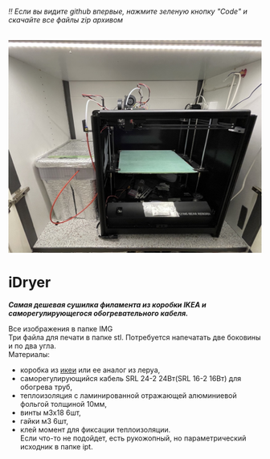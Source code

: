 ###### ‼️ Если вы видите github впервые, нажмите зеленую кнопку "Code" и скачайте все файлы zip архивом 

![BearTower img](https://github.com/pavluchenkor/iDryer/blob/master/img/016.jpeg)

# iDryer
***Самая дешевая сушилка филамента из коробки IKEA и саморегулирующегося обогревательного кабеля.***

Все изображения в папке IMG<br>
Три файла для печати в папке stl. Потребуется напечатать две боковины и по два угла.<br>
Материалы:
- коробка из [икеи](https://www.ikea.com/ru/ru/p/samla-samla-konteyner-s-kryshkoy-prozrachnyy-s59389131/) или ее аналог из леруа,
- саморегулирующийся кабель SRL 24-2 24Вт(SRL 16-2 16Вт) для обогрева труб,
- теплоизоляция с ламинированной отражающей алюминиевой фольгой толщиной 10мм,
- винты м3х18 6шт,
- гайки м3 6шт,
- клей момент для фиксации теплоизоляции.<br>
Если что-то не подойдет, есть рукожопный, но параметрический исходник в папке ipt.